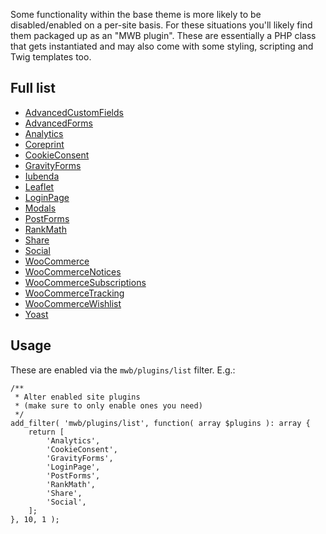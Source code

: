 Some functionality within the base theme is more likely to be disabled/enabled on a per-site basis. For these situations you'll likely find them packaged up as an "MWB plugin". These are essentially a PHP class that gets instantiated and may also come with some styling, scripting and Twig templates too.

## Full list
- [AdvancedCustomFields](Plugins/AdvancedCustomFields)
- [AdvancedForms](Plugins/AdvancedForms)
- [Analytics](Plugins/Analytics)
- [Coreprint](Plugins/Coreprint)
- [CookieConsent](Plugins/CookieConsent)
- [GravityForms](Plugins/GravityForms)
- [Iubenda](Plugins/Iubenda)
- [Leaflet](Plugins/Leaflet)
- [LoginPage](Plugins/LoginPage)
- [Modals](Plugins/Modals)
- [PostForms](Plugins/PostForms)
- [RankMath](Plugins/RankMath)
- [Share](Plugins/Share)
- [Social](Plugins/Social)
- [WooCommerce](Plugins/WooCommerce) 
- [WooCommerceNotices](Plugins/WooCommerceNotices) 
- [WooCommerceSubscriptions](Plugins/WooCommerceSubscriptions) 
- [WooCommerceTracking](Plugins/WooCommerceTracking) 
- [WooCommerceWishlist](Plugins/WooCommerceWishlist) 
- [Yoast](Plugins/Yoast)

## Usage
These are enabled via the `mwb/plugins/list` filter. E.g.:

```
/**
 * Alter enabled site plugins
 * (make sure to only enable ones you need)
 */
add_filter( 'mwb/plugins/list', function( array $plugins ): array {
    return [
        'Analytics',
        'CookieConsent',
        'GravityForms',
        'LoginPage',
        'PostForms',
        'RankMath',
        'Share',
        'Social',
    ];
}, 10, 1 );
```